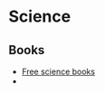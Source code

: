 # Science

## Books

* [Free science books](https://github.com/EbookFoundation/free-science-books/blob/master/free-science-books.md)
* 
